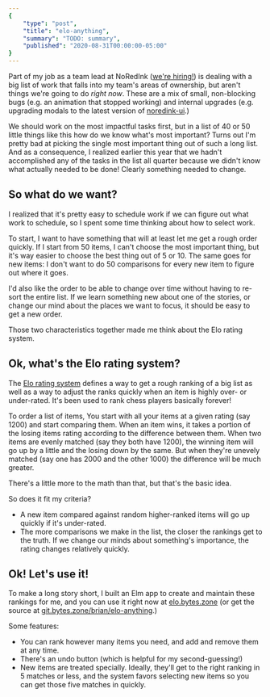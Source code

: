 ```yaml
---
{
    "type": "post",
    "title": "elo-anything",
    "summary": "TODO: summary",
    "published": "2020-08-31T00:00:00-05:00"
}
---
```


Part of my job as a team lead at NoRedInk ([we're hiring!](https://www.noredink.com/jobs)) is dealing with a big list of work that falls into my team's areas of ownership, but aren't things we're going to do *right now*.
These are a mix of small, non-blocking bugs (e.g. an animation that stopped working) and internal upgrades (e.g. upgrading modals to the latest version of [noredink-ui](https://github.com/noredink/noredink-ui).)

We should work on the most impactful tasks first, but in a list of 40 or 50 little things like this how do we know what's most important?
Turns out I'm pretty bad at picking the single most important thing out of such a long list.
And as a consequence, I realized earlier this year that we hadn't accomplished any of the tasks in the list all quarter because we didn't know what actually needed to be done!
Clearly something needed to change.

## So what do we want?

I realized that it's pretty easy to schedule work if we can figure out what work to schedule, so I spent some time thinking about how to select work.

To start, I want to have something that will at least let me get a rough order quickly.
If I start from 50 items, I can't choose the most important thing, but it's way easier to choose the best thing out of 5 or 10.
The same goes for new items: I don't want to do 50 comparisons for every new item to figure out where it goes.

I'd also like the order to be able to change over time without having to re-sort the entire list.
If we learn something new about one of the stories, or change our mind about the places we want to focus, it should be easy to get a new order.

Those two characteristics together made me think about the Elo rating system.

## Ok, what's the Elo rating system?

The [Elo rating system](https://en.wikipedia.org/wiki/Elo_rating_system) defines a way to get a rough ranking of a big list as well as a way to adjust the ranks quickly when an item is highly over- or under-rated.
It's been used to rank chess players basically forever!

To order a list of items, You start with all your items at a given rating (say 1200) and start comparing them.
When an item wins, it takes a portion of the losing items rating according to the difference between them.
When two items are evenly matched (say they both have 1200), the winning item will go up by a little and the losing down by the same.
But when they're unevely matched (say one has 2000 and the other 1000) the difference will be much greater.

There's a little more to the math than that, but that's the basic idea.

So does it fit my criteria?

- A new item compared against random higher-ranked items will go up quickly if it's under-rated.
- The more comparisons we make in the list, the closer the rankings get to the truth. If we change our minds about something's importance, the rating changes relatively quickly.

## Ok! Let's use it!

To make a long story short, I built an Elm app to create and maintain these rankings for me, and you can use it right now at [elo.bytes.zone](https://elo.bytes.zone) (or get the source at [git.bytes.zone/brian/elo-anything](https://git.bytes.zone/brian/elo-anything).)

Some features:

- You can rank however many items you need, and add and remove them at any time.
- There's an undo button (which is helpful for my second-guessing!)
- New items are treated specially. Ideally, they'll get to the right ranking in 5 matches or less, and the system favors selecting new items so you can get those five matches in quickly.
